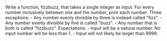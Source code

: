 Write a function, fizzbuzz, that takes a single integer as input.   For every number inclusively between one and the number, print each number.   Three exceptions:   - Any number evenly divisible by three is instead called "fizz".   - Any number evenly divisible by five is called "buzz".   - Any number that is both is called "fizzbuzz".   Expectations:   - Input will be a natural number. No input number will be less than 1.   - Input will not likely be larger than 9999.
